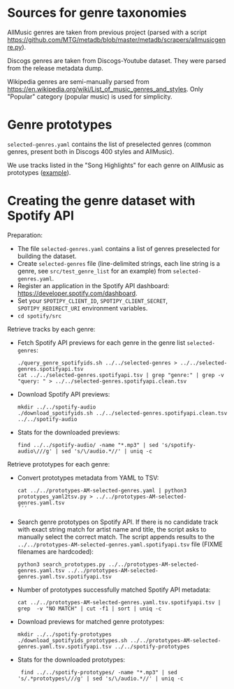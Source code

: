 # Sources for genre taxonomies

AllMusic genres are taken from previous project (parsed with a script
https://github.com/MTG/metadb/blob/master/metadb/scrapers/allmusicgenre.py).

Discogs genres are taken from Discogs-Youtube dataset. They were parsed from the release metadata dump.

Wikipedia genres are semi-manually parsed from https://en.wikipedia.org/wiki/List_of_music_genres_and_styles. Only "Popular" category (popular music) is used for simplicity.

# Genre prototypes

`selected-genres.yaml` contains the list of preselected genres (common genres, present both in Discogs 400 styles and AllMusic).

We use tracks listed in the "Song Highlights" for each genre on AllMusic as prototypes ([example](https://www.allmusic.com/style/ambient-ma0000002571/songs)).


# Creating the genre dataset with Spotify API
Preparation:
- The file `selected-genres.yaml` contains a list of genres preselected for building the dataset.
- Create `selected-genres` file (line-delimited strings, each line string is a genre, see `src/test_genre_list` for an example) from `selected-genres.yaml`.
- Register an application in the Spotify API dashboard: https://developer.spotify.com/dashboard.
- Set your `SPOTIPY_CLIENT_ID`, `SPOTIPY_CLIENT_SECRET`, `SPOTIPY_REDIRECT_URI` environment variables.
- `cd spotify/src`

Retrieve tracks by each genre:
- Fetch Spotify API previews for each genre in the genre list `selected-genres`:
    ```
    ./query_genre_spotifyids.sh ../../selected-genres > ../../selected-genres.spotifyapi.tsv
    cat ../../selected-genres.spotifyapi.tsv | grep "genre:" | grep -v "query: " > ../../selected-genres.spotifyapi.clean.tsv
    ```
- Download Spotify API previews:
    ```
    mkdir ../../spotify-audio
    ./download_spotifyids.sh ../../selected-genres.spotifyapi.clean.tsv ../../spotify-audio
    ```
- Stats for the downloaded previews:
    ```
    find ../../spotify-audio/ -name "*.mp3" | sed 's/spotify-audio\///g' | sed 's/\/audio.*//' | uniq -c
    ```

Retrieve prototypes for each genre:
- Convert prototypes metadata from YAML to TSV:
    ```
    cat ../../prototypes-AM-selected-genres.yaml | python3 prototypes_yaml2tsv.py > ../../prototypes-AM-selected-genres.yaml.tsv
    ´´´
- Search genre prototypes on Spotify API. If there is no candidate track with exact string match for artist name and title, the script asks to manually select the correct match. The script appends results to the `../../prototypes-AM-selected-genres.yaml.spotifyapi.tsv` file (FIXME filenames are hardcoded):
    ```
    python3 search_prototypes.py ../../prototypes-AM-selected-genres.yaml.tsv ../../prototypes-AM-selected-genres.yaml.tsv.spotifyapi.tsv

    ```
- Number of prototypes successfully matched Spotify API metadata:
    ```
    cat ../../prototypes-AM-selected-genres.yaml.tsv.spotifyapi.tsv | grep  -v "NO MATCH" | cut -f1 | sort | uniq -c
    ```
- Download previews for matched genre prototypes:
    ```
    mkdir ../../spotify-prototypes
    ./download_spotifyids_prototypes.sh ../../prototypes-AM-selected-genres.yaml.tsv.spotifyapi.tsv ../../spotify-prototypes
    ```
- Stats for the downloaded prototypes:
    ```
     find ../../spotify-prototypes/ -name "*.mp3" | sed 's/.*prototypes\///g' | sed 's/\/audio.*//' | uniq -c
    ```
